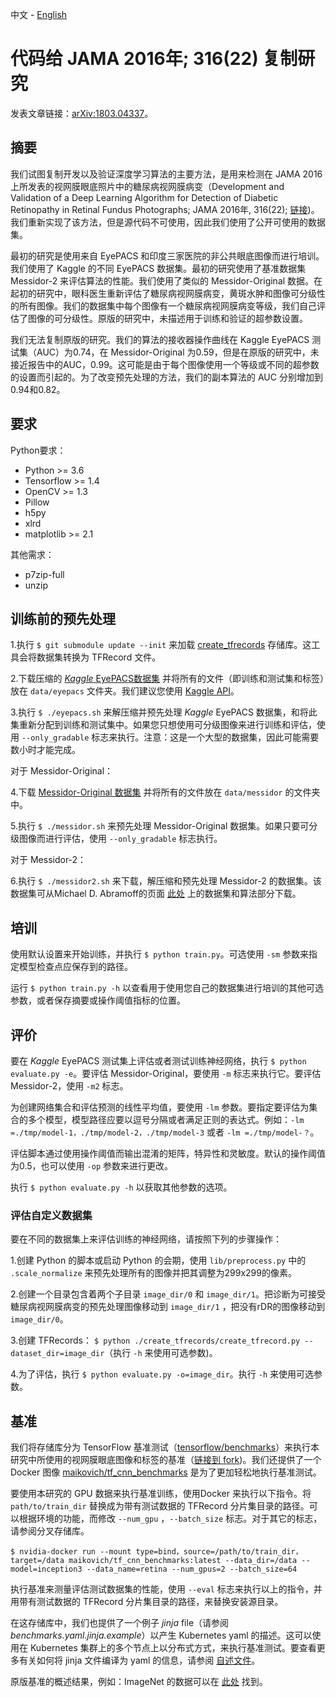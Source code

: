 中文 - [English](https://github.com/mikevoets/jama16-retina-replication/blob/master/README.md)

# 代码给 JAMA 2016年; 316(22) 复制研究

发表文章链接：[arXiv:1803.04337](https://arxiv.org/abs/1803.04337)。

## 摘要

我们试图复制开发以及验证深度学习算法的主要方法，是用来检测在 JAMA 2016 上所发表的视网膜眼底照片中的糖尿病视网膜病变（Development and Validation of a Deep Learning Algorithm for Detection of Diabetic Retinopathy in Retinal Fundus Photographs; JAMA 2016年, 316(22); [链接](https://jamanetwork.com/journals/jama/fullarticle/2588763))。我们重新实现了该方法，但是源代码不可使用，因此我们使用了公开可使用的数据集。

最初的研究是使用来自 EyePACS 和印度三家医院的非公共眼底图像而进行培训。我们使用了 Kaggle 的不同 EyePACS 数据集。最初的研究使用了基准数据集 Messidor-2 来评估算法的性能。我们使用了类似的 Messidor-Original 数据。在起初的研究中，眼科医生重新评估了糖尿病视网膜病变，黄斑水肿和图像可分级性的所有图像。我们的数据集中每个图像有一个糖尿病视网膜病变等级，我们自己评估了图像的可分级性。原版的研究中，未描述用于训练和验证的超参数设置。

我们无法复制原版的研究。我们的算法的接收器操作曲线在 Kaggle EyePACS 测试集（AUC）为0.74，在 Messidor-Original 为0.59，但是在原版的研究中，未接近报告中的AUC，0.99。这可能是由于每个图像使用一个等级或不同的超参数的设置而引起的。为了改变预先处理的方法，我们的副本算法的 AUC 分别增加到0.94和0.82。

## 要求

Python要求：

- Python >= 3.6
- Tensorflow >= 1.4
- OpenCV >= 1.3
- Pillow
- h5py
- xlrd
- matplotlib >= 2.1

其他需求：

- p7zip-full
- unzip

## 训练前的预先处理

1.执行 `$ git submodule update --init` 来加载 [create_tfrecords](https://github.com/mikevoets/create_tfrecords) 存储库。这工具会将数据集转换为 TFRecord 文件。

2.下载压缩的 [_Kaggle_ EyePACS数据集](https://www.kaggle.com/c/diabetic-retinopathy-detection) 并将所有的文件（即训练和测试集和标签）放在 `data/eyepacs` 文件夹。我们建议您使用 [Kaggle API](https://github.com/Kaggle/kaggle-api)。

3.执行 `$ ./eyepacs.sh` 来解压缩并预先处理 _Kaggle_ EyePACS 数据集，和将此集重新分配到训练和测试集中。如果您只想使用可分级图像来进行训练和评估，使用 `--only_gradable` 标志来执行。注意：这是一个大型的数据集，因此可能需要数小时才能完成。

对于 Messidor-Original：

4.下载 [Messidor-Original 数据集](http://www.adcis.net/en/Download-Third-Party/Messidor.html) 并将所有的文件放在  `data/messidor` 的文件夹中。

5.执行 `$ ./messidor.sh` 来预先处理 Messidor-Original 数据集。如果只要可分级图像而进行评估，使用 `--only_gradable` 标志执行。

对于 Messidor-2：

6.执行 `$ ./messidor2.sh` 来下载，解压缩和预先处理 Messidor-2 的数据集。该数据集可从Michael D. Abramoff的页面 [此处](https://medicine.uiowa.edu/eye/abramoff) 上的数据集和算法部分下载。

## 培训

使用默认设置来开始训练，并执行 `$ python train.py`。可选使用 `-sm` 参数来指定模型检查点应保存到的路径。

运行 `$ python train.py -h` 以查看用于使用您自己的数据集进行培训的其他可选参数，或者保存摘要或操作阈值指标的位置。

## 评价

要在 _Kaggle_ EyePACS 测试集上评估或者测试训练神经网络，执行 `$ python evaluate.py -e`。要评估 Messidor-Original，要使用 `-m` 标志来执行它。要评估 Messidor-2，使用 `-m2` 标志。

为创建网络集合和评估预测的线性平均值，要使用 `-lm` 参数。要指定要评估为集合的多个模型，模型路径应要以逗号分隔或者满足正则的表达式。例如：`-lm =./tmp/model-1，./tmp/model-2，./tmp/model-3` 或者 `-lm =./tmp/model-？`。

评估脚本通过使用操作阈值而输出混淆的矩阵，特异性和灵敏度。默认的操作阈值为0.5，也可以使用 `-op` 参数来进行更改。

执行  `$ python evaluate.py -h` 以获取其他参数的选项。

### 评估自定义数据集

要在不同的数据集上来评估训练的神经网络，请按照下列的步骤操作：

1.创建 Python 的脚本或启动 Python 的会期，使用 `lib/preprocess.py` 中的 `.scale_normalize` 来预先处理所有的图像并把其调整为299x299的像素。

2.创建一个目录包含着两个子目录 `image_dir/0` 和 `image_dir/1`。把诊断为可接受糖尿病视网膜病变的预先处理图像移动到 `image_dir/1` ，把没有rDR的图像移动到 `image_dir/0`。

3.创建 TFRecords： `$ python ./create_tfrecords/create_tfrecord.py --dataset_dir=image_dir`（执行 `-h` 来使用可选参数)。

4.为了评估，执行 `$ python evaluate.py -o=image_dir`。执行 `-h` 来使用可选参数。

## 基准

我们将存储库分为 TensorFlow 基准测试（[tensorflow/benchmarks](https://github.com/tensorflow/benchmarks)）来执行本研究中所使用的视网膜眼底图像和标签的基准（[链接到 fork](https://github.com/mikevoets/benchmarks))。我们还提供了一个 Docker 图像 [maikovich/tf_cnn_benchmarks](https://hub.docker.com/r/maikovich/tf_cnn_benchmarks/) 是为了更加轻松地执行基准测试。

要使用本研究的 GPU 数据来执行基准训练，使用Docker 来执行以下指令。将 `path/to/train_dir` 替换成为带有测试数据的 TFRecord 分片集目录的路径。可以根据环境的功能，而修改 `--num_gpu` ，`--batch_size` 标志。对于其它的标志，请参阅分叉存储库。

```
$ nvidia-docker run --mount type=bind，source=/path/to/train_dir，target=/data maikovich/tf_cnn_benchmarks:latest --data_dir=/data --model=inception3 --data_name=retina --num_gpus=2 --batch_size=64
```

执行基准来测量评估测试数据集的性能，使用 `--eval` 标志来执行以上的指令，并用带有测试数据的 TFRecord 分片集目录的路径，来替换安装源目录。

在这存储库中，我们也提供了一个例子 _jinja_ file（请参阅 _benchmarks.yaml.jinja.example_）以产生 Kubernetes yaml 的描述。这可以使用在 Kubernetes 集群上的多个节点上以分布式方式，来执行基准测试。要查看更多有关如何将 jinja 文件编译为 yaml 的信息，请参阅 [自述文件](https://github.com/tensorflow/ecosystem/tree/master/kubernetes)。

原版基准的概述结果，例如：ImageNet 的数据可以在 [此处](https://www.tensorflow.org/performance/benchmarks) 找到。

